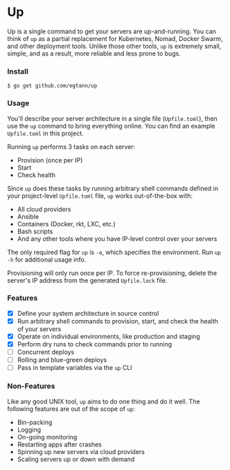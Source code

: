 # Up

Up is a single command to get your servers are up-and-running. You can think of
`up` as a partial replacement for Kubernetes, Nomad, Docker Swarm, and other
deployment tools. Unlike those other tools, `up` is extremely small, simple,
and as a result, more reliable and less prone to bugs.

### Install

```
$ go get github.com/egtann/up
```

### Usage

You'll describe your server architecture in a single file (`Upfile.toml`), then
use the `up` command to bring everything online. You can find an example
`Upfile.toml` in this project.

Running `up` performs 3 tasks on each server:

* Provision (once per IP)
* Start
* Check health

Since `up` does these tasks by running arbitrary shell commands defined in your
project-level `Upfile.toml` file, `up` works out-of-the-box with:

* All cloud providers
* Ansible
* Containers (Docker, rkt, LXC, etc.)
* Bash scripts
* And any other tools where you have IP-level control over your servers

The only required flag for `up` is `-e`, which specifies the environment. Run
`up -h` for additional usage info.

Provisioning will only run once per IP. To force re-provisioning, delete the
server's IP address from the generated `Upfile.lock` file.

### Features

- [x] Define your system architecture in source control
- [x] Run arbitrary shell commands to provision, start, and check the health of
      your servers
- [x] Operate on individual environments, like production and staging
- [x] Perform dry runs to check commands prior to running
- [ ] Concurrent deploys
- [ ] Rolling and blue-green deploys
- [ ] Pass in template variables via the `up` CLI

### Non-Features

Like any good UNIX tool, `up` aims to do one thing and do it well. The
following features are out of the scope of `up`:

* Bin-packing
* Logging
* On-going monitoring
* Restarting apps after crashes
* Spinning up new servers via cloud providers
* Scaling servers up or down with demand
